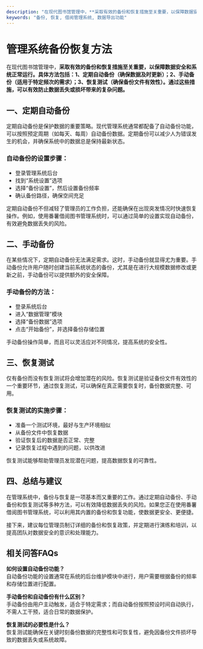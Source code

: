 ```yaml
---
description: "在现代图书馆管理中，**采取有效的备份和恢复措施至关重要，以保障数据安全和系统正常运行。具体方法包括：1、定期自动备份（确保数据及时更新）；2、手动备份（适用于特定频次的需求）；3、恢复测试（确保备份文件有效性）。通过这些措施，可以有效防止数据丢失或损坏带来的复杂问题。**"
keywords: "备份, 恢复, 借阅管理系统, 数据导出功能"
---
```

# 管理系统备份恢复方法

在现代图书馆管理中，**采取有效的备份和恢复措施至关重要，以保障数据安全和系统正常运行。具体方法包括：1、定期自动备份（确保数据及时更新）；2、手动备份（适用于特定频次的需求）；3、恢复测试（确保备份文件有效性）。通过这些措施，可以有效防止数据丢失或损坏带来的复杂问题。**

## 一、定期自动备份

定期自动备份是保护数据的重要策略。现代管理系统通常都配备了自动备份功能，可以按照预定周期（如每天、每周）自动备份数据。定期备份可以减少人为错误发生的机会，并确保系统中的数据总是保持最新状态。

### 自动备份的设置步骤：

- 登录管理系统后台
- 找到“系统设置”选项
- 选择“备份设置”，然后设置备份频率
- 确认备份路径，确保空间充足

定期自动备份不但减轻了管理员的工作负担，还能确保在出现突发情况时快速恢复操作。例如，使用番薯借阅图书管理系统时，可以通过简单的设置实现自动备份，有效避免数据丢失的风险。

## 二、手动备份

在某些情况下，定期自动备份无法满足需求。这时，手动备份就显得尤为重要。手动备份允许用户随时创建当前系统状态的备份，尤其是在进行大规模数据修改或更新之前，手动备份可以提供额外的安全保障。

### 手动备份的方法：

- 登录系统后台
- 进入“数据管理”模块
- 选择“备份数据”选项
- 点击“开始备份”，并选择备份存储位置

手动备份操作简单，而且可以灵活应对不同情况，提高系统的安全性。

## 三、恢复测试

仅有备份而没有恢复测试将会增加潜在的风险。恢复测试是验证备份文件有效性的一个重要环节，通过恢复测试，可以确保在真正需要恢复时，备份数据完整、可用。

### 恢复测试的实施步骤：

- 准备一个测试环境，最好与生产环境相似
- 从备份文件中恢复数据
- 验证恢复后的数据是否正常、完整
- 记录恢复过程中遇到的问题，以供改进

恢复测试能够帮助管理员发现潜在问题，提高数据恢复的可靠性。

## 四、总结与建议

在管理系统中，备份与恢复是一项基本而又重要的工作。通过定期自动备份、手动备份和恢复测试等多种方法，可以有效降低数据丢失的风险。如果您正在使用番薯借阅图书管理系统，可以利用其内置的备份和恢复功能，使数据更安全、更便捷。

接下来，建议每位管理员制订详细的备份和恢复政策，并定期进行演练和培训，以提高团队对数据安全的意识和处理能力。

## 相关问答FAQs

**如何设置自动备份功能？**  
自动备份功能的设置通常在系统的后台维护模块中进行，用户需要根据备份的频率和存储位置进行配置。

**手动备份和自动备份有什么区别？**  
手动备份由用户主动触发，适合于特定需求；而自动备份按照预设时间自动执行，不需人工干预，适合日常的数据保护。

**恢复测试的必要性是什么？**  
恢复测试能确保在关键时刻备份数据的完整性和可恢复性，避免因备份文件损坏导致的数据丢失或系统故障。
